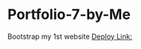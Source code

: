 # Portfolio-7-by-Me
Bootstrap my 1st website
[Deploy Link:](https://nurysar97.github.io/Portfolio-7-by-Me/)
